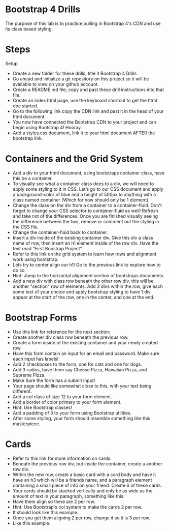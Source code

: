 # Bootstrap 4 Drills
The purpose of this lab is to practice pulling in Bootstrap 4's CDN and use its class based styling.

# Steps
Setup
* Create a new folder for these drills, title it Bootstrap 4 Drills
* Go ahead and initialize a git repository on this project so it will be available to view on your github account.
* Create a README.md file, copy and past these drill instructions into that file.
* Create an index.html page, use the keyboard shortcut to get the html doc started.
* Go to the following link copy the CDN link and past it in the head of your html document.
* You now have connected the Bootstrap CDN to your project and can begin using Bootstrap 4! Hooray.
* Add a styles.css document, link it to your html document AFTER the bootstrap link.
# Containers and the Grid System
* Add a div to your html document, using bootstraps container class, have this be a container.
* To visually see what a container class does to a div, we will need to apply some styling to it in CSS. Let’s go to our CSS document and apply a background-color of blue and a height of 500px to anything with a class named container (Which for now should only be 1 element).
* Change the class on the div from a container to a container-fluid. Don't forget to change your CSS selector to container-fluid as well! Refresh and take not of the differences. Once you are finished visually seeing the difference between the two, remove or comment out the styling in the CSS file.
* Change the container-fluid back to container.
* Insert a div inside of the existing container div. Give this div a class name of row, then insert an h1 element inside of the row div. Have the text read “First Boostrap Project”.
* Refer to this link on the grid system to learn how rows and alignment work using bootstrap.
* Lets try to center align our h1! Go to the previous link to explore how to do so.
* Hint: Jump to the horizontal alignment section of bootstraps documents
* Add a new div with class row beneath the other row div, this will be another "section" row of elements. Add 3 divs within the row, give each some text of your choice and apply bootstrap styling to have 1 div appear at the start of the row, one in the center, and one at the end.
# Bootstrap Forms
* Use this link for reference for the next section:
* Create another div class row beneath the previous row.
* Create a form inside of the existing container and your newly created row.
* Have this form contain an input for an email and password. Make sure each input has labels!
* Add 2 checkboxes to the form, one for cats and one for dogs.
* Add 3 radios, have them say Cheese Pizza, Hawaiian Pizza, and Supreme Pizza.
* Make Sure the form has a submit input!
* Your page should like somewhat close to this, with your text being different.
* Add a col class of size 12 to your form element.
* Add a border of color primary to your form element.
* Hint: Use Bootstrap classes!
* Add a padding of 3 to your form using Bootstrap utilities.
* After some styling, your form should resemble something like this masterpiece.
# Cards
* Refer to this link for more information on cards.
* Beneath the previous row div, but inside the container, create a another row div.
* Within the new row, create a basic card with a card body and have it have an h3 which will be a friends name, and a paragraph element containing a small piece of info on your friend. Create 6 of these cards.
* Your cards should be stacked vertically and only be as wide as the amount of text in your paragraph, something like this.
* Have them align so there are 2 per row.
* Hint: Use Bootstrap's col system to make the cards 2 per row.
* It should look like this example.
* Once you get them aligning 2 per row, change it so it is 3 per row.
* Like this example.